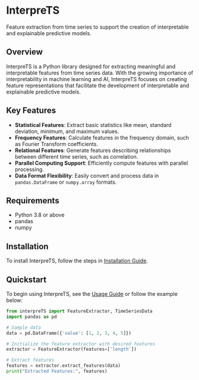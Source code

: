 # InterpreTS

Feature extraction from time series to support the creation of interpretable and explainable predictive models.

## Overview
InterpreTS is a Python library designed for extracting meaningful and interpretable features from time series data. With the growing importance of interpretability in machine learning and AI, InterpreTS focuses on creating feature representations that facilitate the development of interpretable and explainable predictive models.

## Key Features
- **Statistical Features**: Extract basic statistics like mean, standard deviation, minimum, and maximum values.
- **Frequency Features**: Calculate features in the frequency domain, such as Fourier Transform coefficients.
- **Relational Features**: Generate features describing relationships between different time series, such as correlation.
- **Parallel Computing Support**: Efficiently compute features with parallel processing.
- **Data Format Flexibility**: Easily convert and process data in `pandas.DataFrame` or `numpy.array` formats.

## Requirements
- Python 3.8 or above
- pandas
- numpy

## Installation
To install InterpreTS, follow the steps in [Installation Guide](docs/INSTALLATION.md).

## Quickstart
To begin using InterpreTS, see the [Usage Guide](docs/USAGE.md) or follow the example below:

```python
from interpreTS import FeatureExtractor, TimeSeriesData
import pandas as pd

# Sample data
data = pd.DataFrame({'value': [1, 2, 3, 4, 5]})

# Initialize the feature extractor with desired features
extractor = FeatureExtractor(features=['length'])

# Extract features
features = extractor.extract_features(data)
print("Extracted Features:", features)
